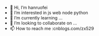 - 👋 Hi, I’m hanruofei
- 👀 I’m interested in js web node python
- 🌱 I’m currently learning ...
- 💞️ I’m looking to collaborate on ...
- 📫 How to reach me :cnblogs.com/zx529

<!---
Zx-feifei/Zx-feifei is a ✨ special ✨ repository because its `README.md` (this file) appears on your GitHub profile.
You can click the Preview link to take a look at your changes.
--->
